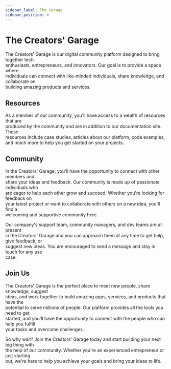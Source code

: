 ```yaml
---
sidebar_label: The Garage
sidebar_position: 4
---
```


# The Creators' Garage

The Creators' Garage is our digital community platform designed to bring together tech<br/>
enthusiasts, entrepreneurs, and innovators. Our goal is to provide a space where<br/>
individuals can connect with like-minded individuals, share knowledge, and collaborate on<br/>
building amazing products and services.

## Resources

As a member of our community, you'll have access to a wealth of resources that are<br/>
produced by the community and are in addition to our documentation site. These<br/>
resources include case studies, articles about our platform, code examples, and much more to help you get started on your projects.

## Community

In the Creators' Garage, you'll have the opportunity to connect with other members and<br/>
share your ideas and feedback. Our community is made up of passionate individuals who<br/>
are eager to help each other grow and succeed. Whether you're looking for feedback on<br/>
your latest project or want to collaborate with others on a new idea, you'll find a<br/>
welcoming and supportive community here.

Our company's support team, community managers, and dev teams are all present<br/>
in the Creators' Garage and you can approach them at any time to get help, give feedback, or<br/>
suggest new ideas. You are encouraged to send a message and stay in touch for any use<br/>
case.

## Join Us

The Creators' Garage is the perfect place to meet new people, share knowledge, suggest<br/>
ideas, and work together to build amazing apps, services, and products that have the<br/>
potential to serve millions of people. Our platform provides all the tools you need to get<br/>
started, and you'll have the opportunity to connect with the people who can help you fulfill<br/>
your tasks and overcome challenges.

So why wait? Join the Creators' Garage today and start building your next big thing with<br/>
the help of our community. Whether you're an experienced entrepreneur or just starting<br/>
out, we're here to help you achieve your goals and bring your ideas to life.
